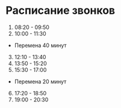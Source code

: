 # Расписание звонков
1. 08:20 - 09:50
2. 10:00 - 11:30
* Перемена 40 минут
3. 12:10 - 13:40
4. 13:50 - 15:20
5. 15:30 - 17:00
* Перемена 20 минут
6. 17:20 - 18:50
7. 19:00 - 20:30